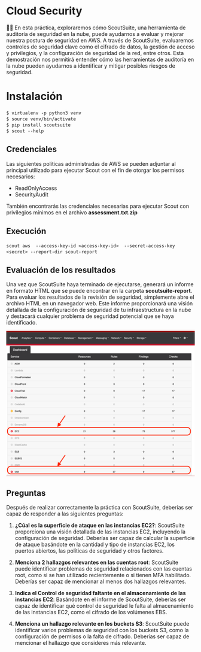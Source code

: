 # Cloud Security 

👋🏼 En esta práctica, exploraremos cómo ScoutSuite, una herramienta de auditoría de seguridad en la nube, puede ayudarnos a evaluar y mejorar nuestra postura de seguridad en AWS. A través de ScoutSuite, evaluaremos controles de seguridad clave como el cifrado de datos, la gestión de acceso y privilegios, y la configuración de seguridad de la red, entre otros. Esta demostración nos permitirá entender cómo las herramientas de auditoría en la nube pueden ayudarnos a identificar y mitigar posibles riesgos de seguridad.

# Instalación


    $ virtualenv -p python3 venv
    $ source venv/bin/activate
    $ pip install scoutsuite
    $ scout --help

## Credenciales

Las siguientes políticas administradas de AWS se pueden adjuntar al principal utilizado para ejecutar Scout con el fin de otorgar los permisos necesarios:

-   ReadOnlyAccess
-   SecurityAudit

También encontrarás las credenciales necesarias para ejecutar Scout con privilegios mínimos en el archivo **assessment.txt.zip**

## Execución

    scout aws  --access-key-id <access-key-id>  --secret-access-key <secret> --report-dir scout-report

## Evaluación de los resultados

Una vez que ScoutSuite haya terminado de ejecutarse, generará un informe en formato HTML que se puede encontrar en la carpeta **scoutsuite-report**. Para evaluar los resultados de la revisión de seguridad, simplemente abre el archivo HTML en un navegador web. Este informe proporcionará una visión detallada de la configuración de seguridad de tu infraestructura en la nube y destacará cualquier problema de seguridad potencial que se haya identificado.

![enter image description here](imagenes/scout.png)

## Preguntas

  
Después de realizar correctamente la práctica con ScoutSuite, deberías ser capaz de responder a las siguientes preguntas:

1.  **¿Cúal es la superficie de ataque en las instancias EC2?**: ScoutSuite proporciona una visión detallada de las instancias EC2, incluyendo la configuración de seguridad. Deberías ser capaz de calcular la superficie de ataque basándote en la cantidad y tipo de instancias EC2, los puertos abiertos, las políticas de seguridad y otros factores.
    
2.  **Menciona 2 hallazgos relevantes en las cuentas root**: ScoutSuite puede identificar problemas de seguridad relacionados con las cuentas root, como si se han utilizado recientemente o si tienen MFA habilitado. Deberías ser capaz de mencionar al menos dos hallazgos relevantes.
    
3.  **Indica el Control de seguridad faltante en el almacenamiento de las instancias EC2**: Basándote en el informe de ScoutSuite, deberías ser capaz de identificar qué control de seguridad le falta al almacenamiento de las instancias EC2, como el cifrado de los volúmenes EBS.
    
4.  **Menciona un hallazgo relevante en los buckets S3**: ScoutSuite puede identificar varios problemas de seguridad con los buckets S3, como la configuración de permisos o la falta de cifrado. Deberías ser capaz de mencionar el hallazgo que consideres más relevante.


